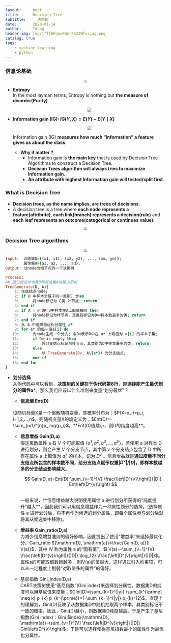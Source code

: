 ```yaml
---
layout:     post
title:      Decision Tree
subtitle:     决策树
date:       2020-01-14
author:     Young
header-img: img/1*ff6FquwFWnrFeZJWfvsiag.png
catalog: true
tags:
    - machine learning
    - python
---
```


### 信息论基础
<p align="center">
  <img src="https://miro.medium.com/max/2040/1*S6zcbdAzUvIOKBaWBKp9MA.png" style="zoom:50%" />
</p>


- **Entropy**
  <br>
  In the most layman terms, Entropy is nothing but **the measure of disorder(Purity)**.
  
  <p align="center">
    <img src="https://miro.medium.com/max/1130/1*M15RZMSk8nGEyOnD8haF-A.png" style="zoom:80%" />
  </p>
  
- **Information gain (IG): $I G(Y, X)=E(Y)-E(Y \mid X)$** 
  
  <p align="center">
    <img src="https://miro.medium.com/max/4000/1*bVGWGETTor7bSnhr7sXEVw.png" style="zoom:80%" />
  </p>
  
  Information gain (IG) **measures how much “information” a feature gives us about the class.**
  
  - **Why it matter ?**
    - Information gain is **the main key** that is used by Decision Tree Algorithms to construct a Decision Tree.
    - **Decision Trees algorithm will always tries to maximize Information gain**.
    - **An attribute with highest Information gain will tested/split first**.



### What is Decision Tree

  - **Decision trees, as the name implies, are trees of decisions.**
  - A decision tree is a tree where **each node represents a feature(attribute)**, **each link(branch) represents a decision(rule)** and **each leaf represents an outcome(categorical or continues value)**. 

<p align="center">
  <img src="https://miro.medium.com/max/2000/1*DUYbuD8el6Pkkj8-sw5LYw.png" style="zoom:60%" />
</p>

### Decision Tree algorithms

<p align="center">
  <img src="https://upload-images.jianshu.io/upload_images/3777066-960dcf8c1b4541ce.png" style="zoom:60%" />
</p>

```ruby
Input:  训练集D={(x1, y1), (x2, y2), ..., (xm, ym)};
        属性集A={a1, a2, ..., ad}.
Output: 以node为根节点的一个决策树

Process:
## 通过给定样本集D和属性集A构建决策树
TreeGenerate(D, A){
    1: 生成结点node;
    2: if D 中样本全属于同一类别C then
    3:      将node标记为 C类 叶节点; return
    4: end if
    5: if A = ∅ OR D中样本在A上取值相同 then
    6:      将node标记为叶节点，其类别标记为D中样本数最多的类; return 
    7: end if
    8: 从 A 中选择最优化分属性 a*
    9: for a* 的每一值a[i] do
   10:      为node生成一个分支; 令Dv表示D中在 a* 上取值为 a[i] 的样本子集;
   11:      if Dv is empty then
   12:          将分支结点标记为叶节点，其类别为D中样本最多的类; return
   13:      else
   14:          以 TreeGenerate(Dv, A\{a*}) 为分支结点;
   15:      end if
   16: end for
}
```

- **划分选择**
  <br>
  从伪代码中可以看到，**决策树的关键在于伪代码第8行**，即**选择能产生最优划分的属性a***。那么我们应该以什么准则来度量“划分最优”？
  
  - **信息熵 Ent(D)**
  <br>
  设随机标量X是一个离散随机变量，其概率分布为：$P(X=x_i)=p_i, i=1,2,...,n$，则随机变量X的熵定义为：$Ent(D)=-\sum_{i=1}^{n}p_ilog{p_i}$。**Ent(D)值越小，则D的纯度越高**。
  
  - **信息增益 Gain(D,a)**
    <br>
    假定离散属性 a 有 V 个可能取值 $\lbrace a^1,a^2,a^3,...,a^V \rbrace$，若使用 a 对样本 D 进行划分，则会产生 V 个分支节点，其中第 v 个分支结点包含了 D 中所有在属性 a 上取值为 $a^v$ 的样本，记为 $D^v$ 。信息增益就是**通过度量不同分支结点所包含的样本数不同，给分支结点赋予权重|$D^v$|/|$D$|，即样本数越多的分支结点影响越大**。
    
    <p align="center">
    $$
    Gain(D, a)=Ent(D)-\sum_{v=1}^{V} \frac{\left|D^{v}\right|}{|D|} Ent\left(D^{v}\right)
    $$
    </p>
    
    <br>
    一般来说，**信息增益越大说明使用属性 a 进行划分所获得的“纯度提升”越大**，因此我们可以用信息增益作为一种属性划分的选择。(选择属性 a 进行划分后，将不再作为候选的划分属性，即每个属性参与划分后就将其从候选集中移除)。
  
  - **增益率 Gain_ratio(D,a)**
    <br>
    为减少信息增益准则的偏好影响，因此提出了使用“增益率”来选择最优化分。Gain_ratio $(\mathrm{D}, \mathrm{a})=\frac{Gain(D, a)}{I V(a)}$，其中 IV 称为属性 a 的“固有值”，$I V(a)=-\sum_{v=1}^{V} \frac{\left|D^{v}\right|}{|D|} \log_{2} \frac{\left|D^{v}\right|}{|D|}$。属性a的可能取值数目越多，则IV(a)的值越大，这样通过引入约束项，可以从一定程度上削弱“对取值多的属性”的偏好。
  - 基尼指数 Gini_index(D,a)
    <br>
    CART决策树使用“基尼指数”(Gini index)来选择划分属性，数据集D的纯度可以用基尼值来度量：$Gini(D)=\sum_{k=1}^{|y|} \sum_{k^{\prime} \neq k} p_{k} p_{k^{\prime}}=1-\sum_{k=1}^{|y|} p_{k}^{2}$。直观上的理解为，Gini(D)反映了从数据集D中随机抽取两个样本，其类别标记不一致的概率。因此，Gini(D)越小，则数据集D纯度越高。于是产生了基尼指数(Gini index)：Gini $index(\mathrm{D}, \mathrm{a})=\sum_{v=1}^{V} \frac{\left|D^{v}\right|}{|D|} Gini\left(D^{v}\right)$。于是可以选择使得基尼指数最小的属性作为最优化分属性。

